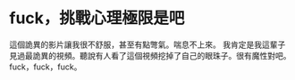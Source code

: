 # fuck，挑戰心理極限是吧
這個詭異的影片讓我很不舒服，甚至有點彆氣。喘息不上來。
我肯定是我這輩子見過最詭異的視頻。聽說有人看了這個視頻挖掉了自己的眼珠子。很有魔性對吧。
fuck，fuck，fuck。
